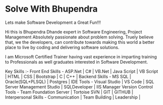 # Solve With Bhupendra
Lets make Software Development a Great Fun!!!

Hi this is Bhupendra Dhande expert in Software Engineering, Project Management
Absolutely passionate about problem solving.
Truely believe that, we the developers, can contribute towards making this world a better place to live 
by coding and delivering software solutions.

I am Microsoft Certified Trainer having vast experience in imparting training to 
Professionals as well graduates interested in Software Development.

Key Skills :-
Front End Skills      -   ASP.Net | C# | VB.Net | Java Script | VB Script | HTML | CSS | Bootstrap | C | C++ |
Backend Skills        -   MS SQL | Oracle(SQL+PLSQL) | Postgres |
IDE Tools             -   Visual Studio | VS Code | SQL Server Management Studio | SQLDeveloper | IIS Manager
Version Control Tools -   Team Foundation Server | Tortoise SVN | GIT | GITHUB | 
Interpersonal Skills  -   Communication | Team Building | Leadership | 